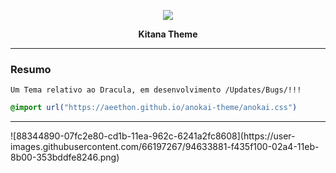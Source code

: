 <p align="center">
    <img src="https://avatars3.githubusercontent.com/u/66197267?s=60&v=4">
    <p align="center"><b>Kitana Theme</b><p>
</p>

<hr>


### Resumo

```
Um Tema relativo ao Dracula, em desenvolvimento /Updates/Bugs/!!!
```
```css
@import url("https://aeethon.github.io/anokai-theme/anokai.css")
```

<hr>
 ![88344890-07fc2e80-cd1b-11ea-962c-6241a2fc8608](https://user-images.githubusercontent.com/66197267/94633881-f435f100-02a4-11eb-8b00-353bddfe8246.png)


